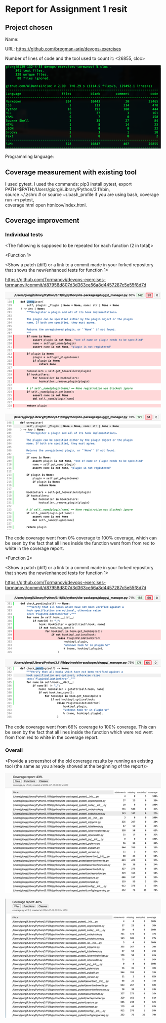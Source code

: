# Report for Assignment 1 resit

## Project chosen

Name: <devops-exercises>

URL: <https://github.com/bregman-arie/devops-exercises>

Number of lines of code and the tool used to count it: <26855, cloc>

![Line Count](screenshots/lineCount.png)


Programming language: <python>

## Coverage measurement with existing tool

<Inform the name of the existing tool that was executed and how it was executed>

I used pytest. I used the commands:
pip3 install pytest, 
export PATH=$PATH:/Users/giorgi/Library/Python/3.11/bin,  
source ~/.zshrc  # or source ~/.bash_profile if you are using bash, 
coverage run -m pytest,  
coverage html
open htmlcov/index.html.

<Show the coverage results provided by the existing tool with a screenshot>

## Coverage improvement

### Individual tests

<The following is supposed to be repeated for each function (2 in total)>

<Function 1>

<Show a patch (diff) or a link to a commit made in your forked repository that shows the new/enhanced tests for function 1>

https://github.com/Tormanovi/devops-exercises-tormanovi/commit/d87958d807d3d363ce56a8d4457287c5e55f8d7d

<Provide a screenshot of the old coverage results for such function>

![Function 1 Before](screenshots/function1Before.png)

<Provide a screenshot of the new coverage results for such function>

![Function 1 After](screenshots/function1After.png)


<State the coverage improvement with a number and elaborate on why the coverage is improved>

The code coverage went from 0% coverage to 100% coverage, which can be seen by the fact that all lines inside the function went from from red to white in the coverage report.

<Function 2>

<Show a patch (diff) or a link to a commit made in your forked repository that shows the new/enhanced tests for function 1>

https://github.com/Tormanovi/devops-exercises-tormanovi/commit/d87958d807d3d363ce56a8d4457287c5e55f8d7d

<Provide a screenshot of the old coverage results for such function>

![Function 2 Before](screenshots/function2Before.png)

<Provide a screenshot of the new coverage results for such function>

![Function 2 After](screenshots/function2After.png)

<State the coverage improvement with a number and elaborate on why the coverage is improved>

The code coverage went from 66% coverage to 100% coverage. This can be seen by the fact that all lines inside the function which were red went from from red to white in the coverage report.

### Overall

<Provide a screenshot of the old coverage results by running an existing tool (the same as you already showed at the beginning of the report)>

![Coverage Before](screenshots/coverageBefore.png)

<Provide a screenshot of the new coverage results by running the existing tool using all test modifications>

![Coverage Aftre](screenshots/coverageAfter.png)